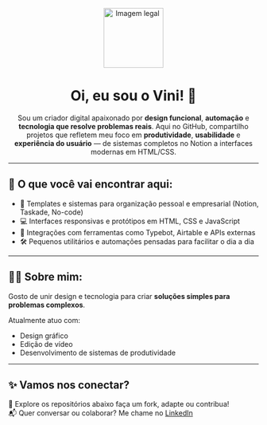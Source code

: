 <p align="center">
  <img src="https://media.tenor.com/T2sgUDZt6CcAAAAe/hi-hello.png" alt="Imagem legal" width="120">
</p>

<h1 align="center">Oi, eu sou o Vini! 👋</h1>

<p align="center">
Sou um criador digital apaixonado por <strong>design funcional</strong>, <strong>automação</strong> e <strong>tecnologia que resolve problemas reais</strong>. Aqui no GitHub, compartilho projetos que refletem meu foco em <strong>produtividade</strong>, <strong>usabilidade</strong> e <strong>experiência do usuário</strong> — de sistemas completos no Notion a interfaces modernas em HTML/CSS.
</p>

---

## 🚀 O que você vai encontrar aqui:

- 📁 Templates e sistemas para organização pessoal e empresarial (Notion, Taskade, No-code)
- 💻 Interfaces responsivas e protótipos em HTML, CSS e JavaScript
- 🔄 Integrações com ferramentas como Typebot, Airtable e APIs externas
- 🛠️ Pequenos utilitários e automações pensadas para facilitar o dia a dia

---

## 👨‍💻 Sobre mim:

Gosto de unir design e tecnologia para criar **soluções simples para problemas complexos**.

Atualmente atuo com:

- Design gráfico  
- Edição de vídeo  
- Desenvolvimento de sistemas de produtividade  

---

## ✨ Vamos nos conectar?

🔧 Explore os repositórios abaixo faça um fork, adapte ou contribua!  
📬 Quer conversar ou colaborar? Me chame no [LinkedIn](https://www.linkedin.com/in/vini-rodrigues33/)
